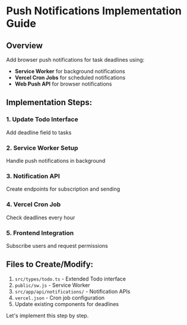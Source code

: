 # Push Notifications Implementation Guide

## Overview
Add browser push notifications for task deadlines using:
- **Service Worker** for background notifications
- **Vercel Cron Jobs** for scheduled notifications
- **Web Push API** for browser notifications

## Implementation Steps:

### 1. Update Todo Interface
Add deadline field to tasks

### 2. Service Worker Setup
Handle push notifications in background

### 3. Notification API
Create endpoints for subscription and sending

### 4. Vercel Cron Job
Check deadlines every hour

### 5. Frontend Integration
Subscribe users and request permissions

## Files to Create/Modify:
1. `src/types/todo.ts` - Extended Todo interface
2. `public/sw.js` - Service Worker
3. `src/app/api/notifications/` - Notification APIs
4. `vercel.json` - Cron job configuration
5. Update existing components for deadlines

Let's implement this step by step.
